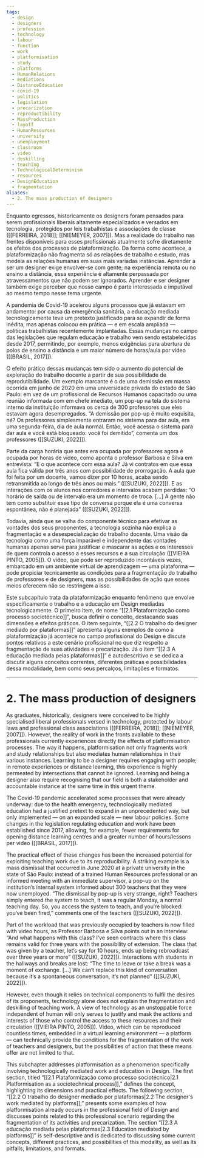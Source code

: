 ```yaml
---
tags:
  - design
  - designers
  - profession
  - technology
  - labour
  - function
  - work
  - platformisation
  - study
  - platforms
  - HumanRelations
  - mediations
  - DistanceEducation
  - covid-19
  - politics
  - legislation
  - precarization
  - reproductibility
  - MassProduction
  - layoff
  - HumanResources
  - university
  - unemployment
  - classroom
  - video
  - deskilling
  - teaching
  - TechnologicalDeterminism
  - resources
  - DesignEducation
  - fragmentation
aliases:
  - 2. The mass production of designers
---
```

Enquanto egressos, historicamente os designers foram pensados para serem profissionais liberais altamente especializados e versados em tecnologia, protegidos por leis trabalhistas e associações de classe ([[FERREIRA, 2018]]; [[NIEMEYER, 2007]]). Mas a realidade do trabalho nas frentes disponíveis para esses profissionais atualmente sofre diretamente os efeitos dos processos de plataformização. Da forma como acontece, a plataformização não fragmenta só as relações de trabalho e estudo, mas medeia as relações humanas em suas mais variadas instâncias. Aprender a ser um designer exige envolver-se com gente; na experiência remota ou no ensino a distância, essa experiência é altamente perpassada por atravessamentos que não podem ser ignorados. Aprender e ser designer também exige perceber que nosso campo é parte interessada e imputável ao mesmo tempo nesse tema urgente.

A pandemia de Covid-19 acelerou alguns processos que já estavam em andamento: por causa da emergência sanitária, a educação mediada tecnologicamente teve um pretexto justificado para se expandir de forma inédita, mas apenas colocou em prática — e em escala ampliada — políticas trabalhistas recentemente implantadas. Essas mudanças no campo das legislações que regulam educação e trabalho vem sendo estabelecidas desde 2017, permitindo, por exemplo, menos exigências para abertura de polos de ensino a distância e um maior número de horas/aula por vídeo ([[BRASIL, 2017]]).

O efeito prático dessas mudanças tem sido o aumento do potencial de exploração do trabalho docente a partir de sua possibilidade de reprodutibilidade. Um exemplo marcante é o de uma demissão em massa ocorrida em junho de 2020 em uma universidade privada do estado de São Paulo: em vez de um profissional de Recursos Humanos capacitado ou uma reunião informada com em chefe imediato, um pop-up na tela do sistema interno da instituição informava os cerca de 300 professores que eles estavam agora desempregados. “A demissão por pop-up é muito esquisita, né? Os professores simplesmente entraram no sistema para dar aula, era uma segunda-feira, dia de aula normal. Então, você acessa o sistema para dar aula e você está bloqueado: você foi demitido”, comenta um dos professores ([[SUZUKI, 2022]]).

Parte da carga horária que antes era ocupada por professores agora é ocupada por horas de vídeo, como aponta o professor Barbosa e Silva em entrevista: “E o que acontece com essa aula? Já vi contratos em que essa aula fica válida por três anos com possibilidade de prorrogação. A aula que foi feita por um docente, vamos dizer por 10 horas, acaba sendo retransmitida ao longo de três anos ou mais.” ([[SUZUKI, 2022]]). E as interações com os alunos nos corredores e intervalos acabam perdidas: “O horário de saída ou de intervalo era um momento de troca. [...] A gente não tem como substituir esse tipo de conversa porque ela é uma conversa espontânea, não é planejada” ([[SUZUKI, 2022]]).

Todavia, ainda que se valha do componente técnico para efetivar as vontades dos seus proponentes, a tecnologia sozinha não explica a fragmentação e a desespecialização do trabalho docente. Uma visão da tecnologia como uma força imparável e independente das vontades humanas apenas serve para justificar e mascarar as ações e os interesses de quem controla o acesso a esses recursos e a sua circulação ([[VIEIRA PINTO, 2005]]). O vídeo, que pode ser reproduzido incontáveis vezes, embarcado em um ambiente virtual de aprendizagem — uma plataforma — pode propiciar tecnicamente as condições para a fragmentação do trabalho de professores e de designers, mas as possibilidades de ação que esses meios oferecem não se restringem a isso.

Este subcapítulo trata da plataformização enquanto fenômeno que envolve especificamente o trabalho e a educação em Design mediadas tecnologicamente. O primeiro item, de nome “[[2.1 Plataformização como processo sociotécnico]]”, busca definir o conceito, destacando suas dimensões e efeitos práticos. O item seguinte, “[[2.2 O trabalho do designer mediado por plataformas]]” apresenta alguns exemplos de como a plataformização já acontece no campo profissional do Design e discute pontos relativos a este cenário profissional no que diz respeito a fragmentação de suas atividades e precarização. Já o item “[[2.3 A educação mediada pelas plataformas]]” é autodescritivo e se dedica a discutir alguns conceitos correntes, diferentes práticas e possibilidades dessa modalidade, bem como seus percalços, limitações e formatos.

---
# 2. The mass production of designers
As graduates, historically, designers were conceived to be highly specialised liberal professionals versed in technology, protected by labour laws and professional class associations ([[FERREIRA, 2018]]; [[NIEMEYER, 2007]]). However, the reality of work in the fronts available to these professionals currently experiences directly the effects of platformisation processes. The way it happens, platformisation not only fragments work and study relationships but also mediates human relationships in their various instances. Learning to be a designer requires engaging with people; in remote experiences or distance learning, this experience is highly permeated by intersections that cannot be ignored. Learning and being a designer also require recognising that our field is both a stakeholder and accountable instance at the same time in this urgent theme.

The Covid-19 pandemic accelerated some processes that were already underway: due to the health emergency, technologically mediated education had a justified pretext to expand in an unprecedented way, but only implemented — on an expanded scale — new labour policies. Some changes in the legislation regulating education and work have been established since 2017, allowing, for example, fewer requirements for opening distance learning centres and a greater number of hours/lessons per video ([[BRASIL, 2017]]).

The practical effect of these changes has been the increased potential for exploiting teaching work due to its reproducibility. A striking example is a mass dismissal that occurred in June 2020 at a private university in the state of São Paulo: instead of a trained Human Resources professional or an informed meeting with an immediate supervisor, a pop-up on the institution‘s internal system informed about 300 teachers that they were now unemployed. “The dismissal by pop-up is very strange, right? Teachers simply entered the system to teach, it was a regular Monday, a normal teaching day. So, you access the system to teach, and you‘re blocked: you‘ve been fired,” comments one of the teachers ([[SUZUKI, 2022]]).

Part of the workload that was previously occupied by teachers is now filled with video hours, as Professor Barbosa e Silva points out in an interview: “And what happens with this class? I‘ve seen contracts where this class remains valid for three years with the possibility of extension. The class that was given by a teacher, let‘s say for 10 hours, ends up being rebroadcast over three years or more” ([[SUZUKI, 2022]]). Interactions with students in the hallways and breaks are lost: “The time to leave or take a break was a moment of exchange. [...] We can‘t replace this kind of conversation because it‘s a spontaneous conversation, it‘s not planned” ([[SUZUKI, 2022]]).

However, even though it relies on technical components to fulfil the desires of its proponents, technology alone does not explain the fragmentation and deskilling of teaching work. A view of technology as an unstoppable force independent of human will only serves to justify and mask the actions and interests of those who control the access to these resources and their circulation ([[VIEIRA PINTO, 2005]]). Video, which can be reproduced countless times, embedded in a virtual learning environment — a platform — can technically provide the conditions for the fragmentation of the work of teachers and designers, but the possibilities of action that these means offer are not limited to that.

This subchapter addresses platformisation as a phenomenon specifically involving technologically mediated work and education in Design. The first section, titled “[[2.1 Plataformização como processo sociotécnico|2.1 Platformisation as a sociotechnical process]],” defines the concept, highlighting its dimensions and practical effects. The following section, “[[2.2 O trabalho do designer mediado por plataformas|2.2 The designer's work mediated by platforms]],” presents some examples of how platformisation already occurs in the professional field of Design and discusses points related to this professional scenario regarding the fragmentation of its activities and precarization. The section “[[2.3 A educação mediada pelas plataformas|2.3 Education mediated by platforms]]” is self-descriptive and is dedicated to discussing some current concepts, different practices, and possibilities of this modality, as well as its pitfalls, limitations, and formats.